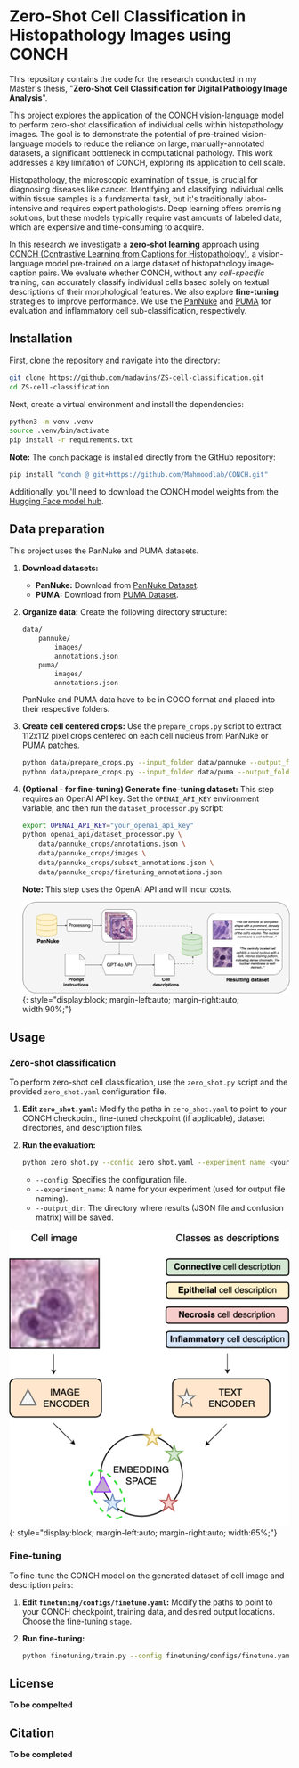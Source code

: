 # Zero-Shot Cell Classification in Histopathology Images using CONCH

This repository contains the code for the research conducted in my Master's thesis, "**Zero-Shot Cell Classification for Digital Pathology Image Analysis**".

This project explores the application of the CONCH vision-language model to perform zero-shot classification of individual cells within histopathology images. The goal is to demonstrate the potential of pre-trained vision-language models to reduce the reliance on large, manually-annotated datasets, a significant bottleneck in computational pathology. This work addresses a key limitation of CONCH, exploring its application to cell scale.

Histopathology, the microscopic examination of tissue, is crucial for diagnosing diseases like cancer.  Identifying and classifying individual cells within tissue samples is a fundamental task, but it's traditionally labor-intensive and requires expert pathologists.  Deep learning offers promising solutions, but these models typically require vast amounts of labeled data, which are expensive and time-consuming to acquire.

In this research we investigate a **zero-shot learning** approach using [CONCH (Contrastive Learning from Captions for Histopathology)](https://github.com/Mahmoodlab/CONCH), a vision-language model pre-trained on a large dataset of histopathology image-caption pairs.  We evaluate whether CONCH, without any *cell-specific* training, can accurately classify individual cells based solely on textual descriptions of their morphological features. We also explore **fine-tuning** strategies to improve performance. We use the [PanNuke](https://warwick.ac.uk/fac/cross_fac/tia/data/pannuke) and [PUMA](https://puma.grand-challenge.org/dataset/) for evaluation and inflammatory cell sub-classification, respectively.

## Installation

First, clone the repository and navigate into the directory:
```bash
git clone https://github.com/madavins/ZS-cell-classification.git
cd ZS-cell-classification
```
Next, create a virtual environment and install the dependencies:
```bash
python3 -m venv .venv
source .venv/bin/activate
pip install -r requirements.txt
```
**Note:** The `conch` package is installed directly from the GitHub repository:
```bash
pip install "conch @ git+https://github.com/Mahmoodlab/CONCH.git"
```

Additionally, you'll need to download the CONCH model weights from the [Hugging Face model hub](https://huggingface.co/MahmoodLab/CONCH).

## Data preparation

This project uses the PanNuke and PUMA datasets.

1.  **Download datasets:**

    *   **PanNuke:** Download from [PanNuke Dataset](https://warwick.ac.uk/fac/cross_fac/tia/data/pannuke).
    *   **PUMA:** Download from [PUMA Dataset](https://puma.grand-challenge.org/dataset/).

2.  **Organize data:** Create the following directory structure:

    ```
    data/
        pannuke/
            images/
            annotations.json
        puma/
            images/
            annotations.json
    ```
    PanNuke and PUMA data have to be in COCO format and placed into their respective folders.

3.  **Create cell centered crops:** Use the `prepare_crops.py` script to extract 112x112 pixel crops centered on each cell nucleus from PanNuke or PUMA patches.

    ```bash
    python data/prepare_crops.py --input_folder data/pannuke --output_folder data/pannuke_crops
    python data/prepare_crops.py --input_folder data/puma --output_folder data/puma_crops
    ```

4.  **(Optional - for fine-tuning) Generate fine-tuning dataset:**  This step requires an OpenAI API key. Set the `OPENAI_API_KEY` environment variable, and then run the `dataset_processor.py` script:

    ```bash
    export OPENAI_API_KEY="your_openai_api_key"
    python openai_api/dataset_processor.py \
        data/pannuke_crops/annotations.json \
        data/pannuke_crops/images \
        data/pannuke_crops/subset_annotations.json \
        data/pannuke_crops/finetuning_annotations.json
    ```
    **Note:** This step uses the OpenAI API and will incur costs.

    ![Diagram of the fine-tuning dataset creation pipeline.](images/ft-dataset-pipeline.png){: style="display:block; margin-left:auto; margin-right:auto; width:90%;"}

## Usage

### Zero-shot classification

To perform zero-shot cell classification, use the `zero_shot.py` script and the provided `zero_shot.yaml` configuration file.

1.  **Edit `zero_shot.yaml`:** Modify the paths in `zero_shot.yaml` to point to your CONCH checkpoint, fine-tuned checkpoint (if applicable), dataset directories, and description files.

2.  **Run the evaluation:**

    ```bash
    python zero_shot.py --config zero_shot.yaml --experiment_name <your_experiment_name> --output_dir <your_output_directory>
    ```

    *   `--config`: Specifies the configuration file.
    *   `--experiment_name`:  A name for your experiment (used for output file naming).
    *   `--output_dir`:  The directory where results (JSON file and confusion matrix) will be saved.

![Diagram of the zero-shot classification process.](images/zs_cell-classification.png){: style="display:block; margin-left:auto; margin-right:auto; width:65%;"}

### Fine-tuning

To fine-tune the CONCH model on the generated dataset of cell image and description pairs:

1.  **Edit `finetuning/configs/finetune.yaml`:**  Modify the paths to point to your CONCH checkpoint, training data, and desired output locations.  Choose the fine-tuning `stage`.

2.  **Run fine-tuning:**

    ```bash
    python finetuning/train.py --config finetuning/configs/finetune.yaml
    ````

## License
**To be compelted**

## Citation
**To be completed**
